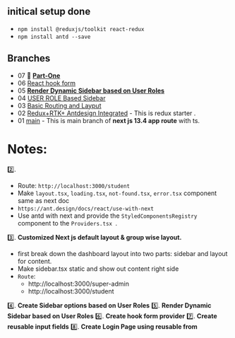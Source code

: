 ##    initical setup done
- `npm install @reduxjs/toolkit react-redux`
- `npm install antd --save `


## Branches
- 07  🦋 [**Part-One**](https://github.com/bappasahabapi/rmstu-frontend/tree/v1/07/part-1) 
- 06  [React hook form](https://github.com/bappasahabapi/rmstu-frontend/tree/v1/06/react-hook-form) 
- 05  [**Render Dynamic Sidebar based on User Roles**](https://github.com/bappasahabapi/rmstu-frontend/tree/v1/05/render-dynamic-sidebar) 
- 04  [USER ROLE Based Sidebar](https://github.com/bappasahabapi/rmstu-frontend/tree/v1/04/role-based-route) 
- 03  [Basic Routing and Layput](https://github.com/bappasahabapi/rmstu-frontend/tree/v1/03/routing-layout) 
- 02  [Redux+RTK+ Antdesign Integrated](https://github.com/bappasahabapi/rmstu-frontend/tree/02/v1/redux-starter) - This is redux starter .
- 01  [main](https://github.com/bappasahabapi/rmstu-frontend) - This is main branch of **next js 13.4 app route** with ts.



# Notes:

 2️⃣.

- Route: `http://localhost:3000/student`
- Make `layout.tsx`, `loading.tsx`, `not-found.tsx`, `error.tsx` component same as next doc
- `https://ant.design/docs/react/use-with-next`
-  Use antd with next and provide the `StyledComponentsRegistry` component to the `Providers.tsx `.

3️⃣. **Customized Next js default layout & group wise layout.**

- first break down the dashboard layout into two parts: sidebar and layout for content.
- Make sidebar.tsx static and show out content right side
- `Route`:
    - http://localhost:3000/super-admin
    - http://localhost:3000/student

4️⃣. **Create Sidebar options based on User Roles**
5️⃣. **Render Dynamic Sidebar based on User Roles**
6️⃣. **Create hook form provider**
7️⃣. **Create reusable input fields**
8️⃣. **Create Login Page using reusable from**




